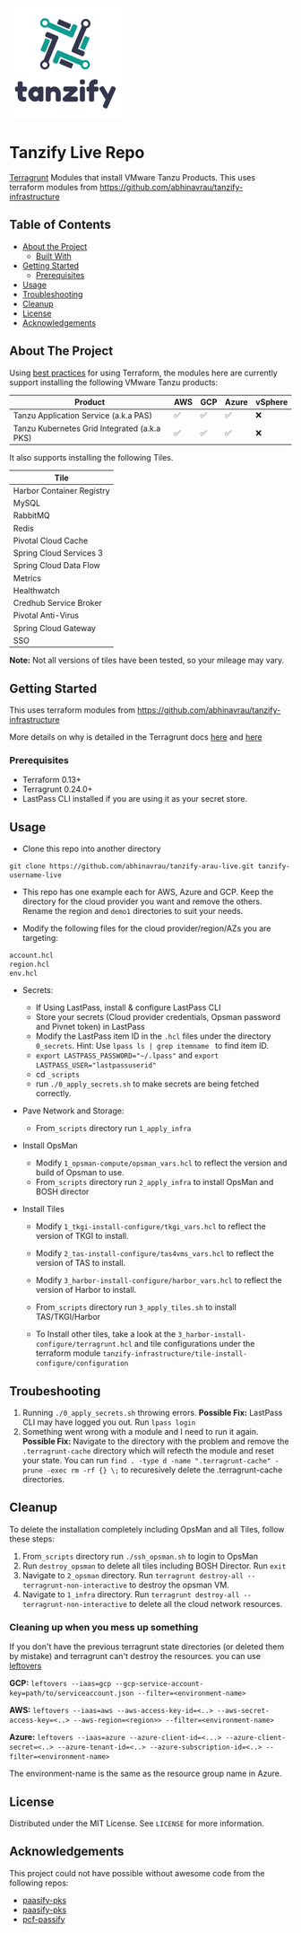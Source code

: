 ![Logo of the project](images/logo.png)

# Tanzify Live Repo

 [Terragrunt](https://terragrunt.gruntwork.io) Modules that install VMware Tanzu Products. This uses terraform modules from https://github.com/abhinavrau/tanzify-infrastructure
 
<!-- TABLE OF CONTENTS -->
## Table of Contents

* [About the Project](#about-the-project)
  * [Built With](#built-with)
* [Getting Started](#getting-started)
  * [Prerequisites](#prerequisites)
* [Usage](#usage)
* [Troubleshooting](#troubleshooting)
* [Cleanup](#cleanup)
* [License](#license)
* [Acknowledgements](#acknowledgements)



<!-- ABOUT THE PROJECT -->
## About The Project
Using [best practices](https://terragrunt.gruntwork.io/docs/getting-started/quick-start/#promote-immutable-versioned-terraform-modules-across-environments) for using Terraform,
the modules here are currently support installing the following VMware Tanzu products:

| Product | AWS | GCP | Azure | vSphere |
|----|-----|-----|-----|-----|
| Tanzu Application Service (a.k.a PAS) | :white_check_mark: | :white_check_mark: | :white_check_mark: | :x: |
| Tanzu Kubernetes Grid Integrated (a.k.a PKS) | :white_check_mark: | :white_check_mark: | :white_check_mark: | :x: |

It also supports installing the following Tiles. 

| Tile | 
|------|
| Harbor Container Registry
| MySQL  |
| RabbitMQ  |
| Redis  |
| Pivotal Cloud Cache |
| Spring Cloud Services 3 |
| Spring Cloud Data Flow  |
| Metrics  |
| Healthwatch  |
| Credhub Service Broker  |
| Pivotal Anti-Virus  |
| Spring Cloud Gateway  |
| SSO |

**Note:** Not all versions of tiles have been tested, so your mileage may vary.  

<!-- GETTING STARTED -->
## Getting Started

This uses terraform modules from https://github.com/abhinavrau/tanzify-infrastructure

More details on why is detailed in the Terragrunt docs [here](https://terragrunt.gruntwork.io/docs/getting-started/quick-start/#promote-immutable-versioned-terraform-modules-across-environments) 
and [here](https://blog.gruntwork.io/5-lessons-learned-from-writing-over-300-000-lines-of-infrastructure-code-36ba7fadeac1)

### Prerequisites

- Terraform 0.13+
- Terragrunt 0.24.0+
- LastPass CLI installed if you are using it as your secret store.


<!-- USAGE EXAMPLES -->
## Usage


* Clone this repo into another directory
```
git clone https://github.com/abhinavrau/tanzify-arau-live.git tanzify-username-live
```
*  This repo has one example each for AWS, Azure and GCP. Keep the directory for the cloud provider you want and remove the others.
Rename the region and `demo1` directories to suit your needs.

* Modify the following files for the cloud provider/region/AZs you are targeting:

```
account.hcl
region.hcl
env.hcl
```

* Secrets:
    - If Using LastPass, install & configure LastPass CLI
    - Store your secrets (Cloud provider credentials, Opsman password and Pivnet token) in LastPass
    - Modify the LastPass item ID in the `.hcl` files under the directory `0_secrets`. Hint: Use `lpass ls | grep itemname ` to find item ID.
    - `export LASTPASS_PASSWORD="~/.lpass"`  and `export LASTPASS_USER="lastpassuserid"`
    - cd `_scripts`
    - run `./0_apply_secrets.sh` to make secrets are being fetched correctly.
    
* Pave Network and Storage:
  -  From`_scripts` directory run `1_apply_infra`
* Install OpsMan
  - Modify `1_opsman-compute/opsman_vars.hcl` to reflect the version and build of Opsman to use.
  - From`_scripts` directory run `2_apply_infra` to install OpsMan and BOSH director
* Install Tiles
  - Modify `1_tkgi-install-configure/tkgi_vars.hcl` to reflect the version of TKGI to install.
  - Modify `2_tas-install-configure/tas4vms_vars.hcl` to reflect the version of TAS to install.
  - Modify `3_harbor-install-configure/harbor_vars.hcl` to reflect the version of Harbor to install.
  - From`_scripts` directory run `3_apply_tiles.sh` to install TAS/TKGI/Harbor
  
  - To Install other tiles, take a look at the `3_harbor-install-configure/terragrunt.hcl` and tile configurations under the terraform module `tanzify-infrastructure/tile-install-configure/configuration`

## Troubeshooting

1. Running `./0_apply_secrets.sh` throwing errors. 
  **Possible Fix:** LastPass CLI may have logged you out. Run `lpass login`
2. Something went wrong with a module and I need to run it again. 
**Possible Fix:** Navigate to the directory with the problem and remove the `.terragrunt-cache` directory which will refecth the module and reset your state. 
  You can run `find . -type d -name ".terragrunt-cache" -prune -exec rm -rf {} \;` to recuresively delete the .terragrunt-cache directories. 

## Cleanup

To delete the installation completely including OpsMan and all Tiles, follow these steps:
1. From`_scripts` directory run `./ssh_opsman.sh` to login to OpsMan
2. Run `destroy_opsman` to delete all tiles including BOSH Director. Run `exit` 
3. Navigate to `2_opsman` directory. Run `terragrunt destroy-all --terragrunt-non-interactive` to destroy the opsman VM.
4. Navigate to `1_infra` directory. Run `terragrunt destroy-all --terragrunt-non-interactive` to delete all the cloud network resources.

### Cleaning up when you mess up something
If you don't have the previous terragrunt state directories (or deleted them by mistake) and terragrunt can't destroy the resources. you can use [leftovers](https://github.com/genevieve/leftovers)

**GCP:**
`leftovers --iaas=gcp --gcp-service-account-key=path/to/serviceaccount.json --filter=<environment-name>`

**AWS:**
`leftovers --iaas=aws --aws-access-key-id=<..> --aws-secret-access-key=<..> --aws-region=<region>> --filter=<environment-name>`

**Azure:**
`leftovers --iaas=azure --azure-client-id=<...> --azure-client-secret=<..> --azure-tenant-id=<..> --azure-subscription-id=<..> --filter=<environment-name>`

The environment-name is the same as the resource group name in Azure.

<!-- LICENSE -->
## License

Distributed under the MIT License. See `LICENSE` for more information. 

<!-- ACKNOWLEDGEMENTS -->
## Acknowledgements
This project could not have possible without awesome code from the following repos:

* [paasify-pks](https://github.com/niallthomson/paasify-pks)
* [paasify-pks](https://github.com/niallthomson/paasify-core)
* [pcf-passify](https://github.com/nthomson-pivotal/pcf-paasify)



